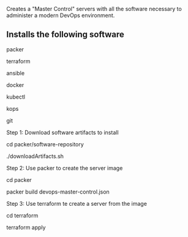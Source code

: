 Creates a "Master Control" servers with all the software necessary to administer
a modern DevOps environment.

Installs the following software
------------
packer

terraform

ansible

docker

kubectl

kops

git

Step 1: Download software artifacts to install

cd packer/software-repository

./downloadArtifacts.sh

Step 2: Use packer to create the server image

cd packer

packer build devops-master-control.json

Step 3: Use terraform te create a server from the image

cd terraform

terraform apply
